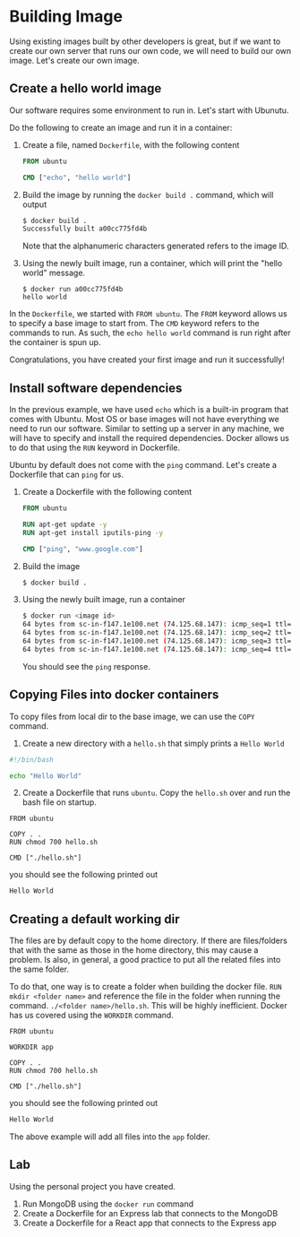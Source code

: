 # Building Image

Using existing images built by other developers is great, but if we want to create our own server that
runs our own code, we will need to build our own image. Let's create our own image.

## Create a hello world image

Our software requires some environment to run in. Let's start with Ubunutu.

Do the following to create an image and run it in a container:

1. Create a file, named `Dockerfile`, with the following content

   ```dockerfile
   FROM ubuntu

   CMD ["echo", "hello world"]
   ```

2. Build the image by running the `docker build .` command, which will output

   ```sh
   $ docker build .
   Successfully built a00cc775fd4b
   ```

   Note that the alphanumeric characters generated refers to the image ID.

3. Using the newly built image, run a container, which will print the "hello world" message.
   ```
   $ docker run a00cc775fd4b
   hello world
   ```

In the `Dockerfile`, we started with `FROM ubuntu`. The `FROM` keyword allows us to specify a base image to start from.
The `CMD` keyword refers to the commands to run. As such, the `echo hello world` command is run right after the
container is spun up.

Congratulations, you have created your first image and run it successfully!

## Install software dependencies

In the previous example, we have used `echo` which is a built-in program that comes with Ubuntu. Most OS or base images
will not have everything we need to run our software. Similar to setting up a server in any machine, we will have to
specify and install the required dependencies. Docker allows us to do that using the `RUN` keyword in Dockerfile.

Ubuntu by default does not come with the `ping` command. Let's create a Dockerfile that can `ping` for us.

1. Create a Dockerfile with the following content

   ```dockerfile
   FROM ubuntu

   RUN apt-get update -y
   RUN apt-get install iputils-ping -y

   CMD ["ping", "www.google.com"]
   ```

2. Build the image

   ```sh
   $ docker build .
   ```

3. Using the newly built image, run a container
   ```sh
   $ docker run <image id>
   64 bytes from sc-in-f147.1e100.net (74.125.68.147): icmp_seq=1 ttl=37 time=12.8 ms
   64 bytes from sc-in-f147.1e100.net (74.125.68.147): icmp_seq=2 ttl=37 time=12.6 ms
   64 bytes from sc-in-f147.1e100.net (74.125.68.147): icmp_seq=3 ttl=37 time=15.2 ms
   64 bytes from sc-in-f147.1e100.net (74.125.68.147): icmp_seq=4 ttl=37 time=15.8 ms
   ```
   You should see the `ping` response.

## Copying Files into docker containers

To copy files from local dir to the base image, we can use the `COPY` command.

1. Create a new directory with a `hello.sh` that simply prints a `Hello World`

```sh
#!/bin/bash

echo "Hello World"
```

2. Create a Dockerfile that runs `ubuntu`. Copy the `hello.sh` over and run the bash file on startup.

```
FROM ubuntu

COPY . .
RUN chmod 700 hello.sh

CMD ["./hello.sh"]
```

you should see the following printed out

```sh
Hello World
```

## Creating a default working dir

The files are by default copy to the home directory. If there are files/folders that with the same as those in the home directory, this may cause a problem. Is also, in general, a good practice to put all the related files into the same folder.

To do that, one way is to create a folder when building the docker file. `RUN mkdir <folder name>` and reference the file in the folder when running the command. `./<folder name>/hello.sh`. This will be highly inefficient. Docker has us covered using the `WORKDIR` command.

```
FROM ubuntu

WORKDIR app

COPY . .
RUN chmod 700 hello.sh

CMD ["./hello.sh"]
```

you should see the following printed out

```sh
Hello World
```

The above example will add all files into the `app` folder.

## Lab

Using the personal project you have created.

1. Run MongoDB using the `docker run` command
2. Create a Dockerfile for an Express lab that connects to the MongoDB
3. Create a Dockerfile for a React app that connects to the Express app
